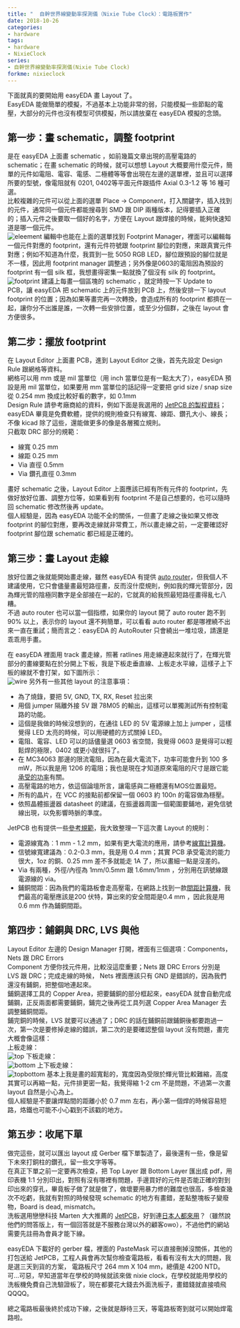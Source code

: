 ```yaml
---
title: "  自幹世界線變動率探測儀（Nixie Tube Clock）：電路板實作"
date: 2018-10-26
categories:
- hardware
tags:
- hardware
- NixieClock
series:
- 自幹世界線變動率探測儀(Nixie Tube Clock)
forkme: nixieclock
---
```


下面就真的要開始用 easyEDA 畫 Layout 了。  
EasyEDA 能做簡單的模擬，不過基本上功能非常的弱，只能模擬一些節點的電壓，大部分的元件也沒有模型可供模擬，所以請放棄在 easyEDA 模擬的念頭。  
<!--more-->

## 第一步：畫 schematic，調整 footprint

是在 easyEDA 上面畫 schematic ，如前幾篇文章出現的高壓電路的 schematic；在畫 schematic 的時候，就可以想想 Layout 大概要用什麼元件，簡單的元件如電阻、電容、電感、二極體等等會出現在左邊的選單裡，並且可以選擇所要的型號，像電阻就有 0201, 0402等平面元件跟插件 Axial 0.3-1.2 等 16 種可選。  
比較複雜的元件可以從上面的選單 Place -> Component，打入關鍵字，插入找到的元件，通常同一個元件都能搜尋到 SMD 跟 DIP 兩種版本，記得要插入正確的；插入元件之後要取一個好的名字，方便在 Layout 跟焊接的時候，能夠快速知道是哪一個元件。  
![eleement](/images/nixie/selectelement.png)
編輯中也能在上面的選單找到 Footprint Manager，裡面可以編輯每一個元件對應的 footprint，還有元件符號跟 footprint 腳位的對應，來跟真實元件對應；例如不知道為什麼，我買到一批 5050 RGB LED，腳位跟預設的腳位就是不一樣，因此用 footprint manager 調整過；另外像是0603的電阻因為預設的 footprint 有一個 silk 框，我想畫得密集一點就換了個沒有 silk 的 footprint。  
![footprint](/images/nixie/footprintmanager.png)
建議上每畫一個區塊的 schematic ，就定時按一下 Update to PCB，讓 easyEDA 把 schematic 上的元件放到 PCB 上，然後安排一下 layout footprint 的位置；因為如果等畫完再一次轉換，會造成所有的 footprint 都擠在一起，讓你分不出誰是誰，一次轉一些安排位置，或至少分個群，之後在 layout 會方便很多。  

## 第二步：擺放 footprint

在 Layout Editor 上面畫 PCB，進到 Layout Editor 之後，首先先設定 Design Rule 跟網格等資料。  
網格可以用 mm 或是 mil 當單位（用 inch 當單位是有一點太大了），easyEDA 預設是用 mil 當單位，如果要用 mm 當單位的話記得一定要把 grid size / snap size 從 0.254 mm 換成比較好看的數字，如 0.1mm  
Design Rule 請參考廠商給的資料，例如下面是我選用的 [JetPCB 的製程資料](http://tw.jetpcb.com/Cht/Document/PCB%E8%A3%BD%E4%BD%9C%E8%A6%8F%E7%AF%84.pdf)；easyEDA 畢竟是免費軟體，提供的規則檢查只有線寬、線距、鑽孔大小、線長；不像 kicad 除了這些，還能做更多的像是各層獨立規則。  
只截取 DRC 部分的規範：  

* 線寬 0.25 mm
* 線距 0.25 mm
* Via 直徑 0.5mm
* Via 鑽孔直徑 0.3mm

畫好 schematic 之後，Layout Editor 上面應該已經有所有元件的 footprint，先做好放好位置、調整方位等，如果看到有 footprint 不是自己想要的，也可以隨時回 schematic 修改然後再 update。  
個人經驗是，因為 easyEDA 功能不全的關係，一但畫了走線之後如果又修改 footprint 的腳位對應，要再改走線就非常費工，所以畫走線之前，一定要確認好 footprint 腳位跟 schematic 都已經是正確的。  

## 第三步：畫 Layout 走線

放好位置之後就能開始畫走線，雖然 easyEDA 有提供 [auto router](https://docs.easyeda.com/en/PCB/Route/index.html)，但我個人不建議使用，它只會儘量畫最短路徑畫，反而沒什麼規則，例如我的輝光管部分，因為輝光管的陰極同數字是全部接在一起的，它就真的給我照最短路徑畫得亂七八糟。  
不過 auto router 也可以當一個指標，如果你的 layout 開了 auto router 跑不到 90% 以上，表示你的 layout 還不夠簡單，可以看看 auto router 都是哪裡繞不出來一直在重試；簡而言之：easyEDA 的 AutoRouter 只會繞出一堆垃圾，請還是乖乖用手畫。  

在 easyEDA 裡面用 track 畫走線，照著 ratlines 用走線連起來就行了，在輝光管部分的畫線要點在於分開上下板，我是下板走垂直線、上板走水平線，這樣子上下板的線就不會打架，如下圖所示：  
![wire](wiring.png)
另外有一些其他 layout 的注意事項：  

* 為了燒錄，要把 5V, GND, TX, RX, Reset 拉出來
* 用個 jumper 隔離外接 5V 跟 78M05 的輸出，這樣可以單獨測試所有控制電路的功能。
* 這個是我做的時候沒想到的，在通往 LED 的 5V 電源線上加上 jumper ，這樣覺得 LED 太亮的時候，可以用硬體的方式關掉 LED。
* 電阻、電容、LED 可以的話儘量選 0603 省空間，我覺得 0603 是覺得可以輕鬆焊的極限，0402 或更小就很抖了。
* 在 MC34063 那邊的限流電阻，因為在最大電流下，功率可能會升到 100 多 mW，所以我是用 1206 的電阻；我也是現在才知道原來電阻的尺寸是跟它能[承受的功率](http://www.resistorguide.com/resistor-sizes-and-packages/)有關。
* 高壓電路的地方，依這個論壇所言，讓電感與二極體還有MOS位置最短。
* 所有的晶片，在 VCC 的接點前都保留一個 0603 約 100n 的電容做為穩壓。
* 依照晶體振盪器 datasheet 的建議，在振盪器周圍一個範圍要鋪地，避免信號線出現，以免影響時脈的準度。

JetPCB 也有提供一些[參考規範](http://tw.jetpcb.com/Cht/Document/%E9%9B%B6%E4%BB%B6%E4%BD%88%E7%BD%AE%E6%B3%A8%E6%84%8F%E4%BA%8B%E9%A0%85.pdf)，我大致整理一下這次畫 Layout 的規則：  

* 電源線寬為︰1 mm - 1.2 mm，如果有更大電流的應用，請參考[線寬計算機](http://circuitcalculator.com/wordpress/2006/01/31/pcb-trace-width-calculator/)。
* 信號線寬建議為︰0.2-0.3 mm，我是用 0.4 mm；其實 PCB 承受電流的能力很大，1oz 的銅、0.25 mm 差不多就能走 1A 了，所以畫細一點是沒差的。
* Via 有兩種，外徑/內徑為 1mm/0.5mm 跟 1.6mm/1mm ，分別用在訊號線跟電源線的 via。
* 鋪銅間距：因為我們的電路板會走高壓電，在網路上找到一款[間距計算機](https://www.smps.us/pcbtracespacing.html)，我們最高的電壓應該是200 伏特，算出來的安全間距是0.4 mm ，因此我是用 0.6 mm 作為鋪銅間距。

## 第四步：鋪銅與 DRC, LVS 與他

Layout Editor 左邊的 Design Manager 打開，裡面有三個選項：Components，Nets 跟 DRC Errors  
Component 方便你找元件用，比較沒這麼重要；Nets 跟 DRC Errors 分別是 LVS 跟 DRC；完成走線的時候， Nets 裡面應該只有 GND 是錯誤的，因為我們還沒有鋪銅，把整個地連起來。  
鋪銅選擇工具的 Copper Area，把要鋪銅的部分框起來，easyEDA 就會自動完成鋪鋼，正反兩面都需要鋪銅，鋪完之後再從工具列選 Copper Area Manager 去調整鋪銅間距。  
鋪完銅的時候，LVS 就要可以通過了；DRC 的話在鋪銅前跟鋪銅後都要跑過一次，第一次是要修掉走線的錯誤，第二次的是要確認整個 layout 沒有問題，畫完大概會像這樣：  
上板走線：  
![top](/images/nixie/top.png)
下板走線：  
![bottom](/images/nixie/bottom.png)
上下板走線：  
![topbottom](/images/nixie/topbottom.png)
基本上我是畫的超寬鬆的，寬度因為受限於輝光管比較難縮，高度其實可以再縮一點，元件排更密一點，我覺得縮 1-2 cm 不是問題，不過第一次畫 layout 自然是小心為上。  
個人經驗是不要讓焊點間的距離小於 0.7 mm 左右，再小第一個焊的時候容易短路，烙鐵也可能不小心戳到不該戳的地方。  

## 第五步：收尾下單

做完這些，就可以匯出 layout 成 Gerber 檔下單製造了，最後還有一些，像是留下未來打銅柱的鑽孔，留一些文字等等。  
在真正下單之前一定要再次檢查，把 Top Layer 跟 Bottom Layer 匯出成 pdf，用印表機 1:1 分別印出，對照有沒有哪裡有問題，手邊買好的元件是否能正確的對到印出來的穿孔，畢竟板子做了就是做了，做壞要用暴力修的難度也很高，多檢查幾次不吃虧，我就有對照的時候發現 schematic 的地方有畫錯，差點整塊板子變廢物，Board is dead, mismatch。  
洗板選用戀戀科技 Marten 大大推薦的 [JetPCB](http://tw.jetpcb.com/)，好到連[日本人都來用](http://www.narimatsu.net/blog/?p=8826)？（雖然說他們的問答版上，有一個回答就是不服務台灣以外的顧客owo），不過他們的網站需要先註冊為會員才能下線。  

easyEDA 下載好的 gerber 檔，裡面的 PasteMask 可以直接刪掉沒關係，其他的打包送給 JetPCB，工程人員會再次幫你檢查電路板，看看有沒有太大的問題，我是選三天到貨的方案， 電路板尺寸 264 mm X 104 mm，總價是 4200 NTD。  
可…可惡，早知道當年在學校的時候就該來做 nixie clock，在學校就能用學校的洗板機免費自己洗驗證板了，現在都要花大錢去外面洗板子，畫錯錢就直接噴飛QQQQ。  

總之電路板最後終於成功下線，之後就是靜待三天，等電路板寄到就可以開始焊電路啦。
